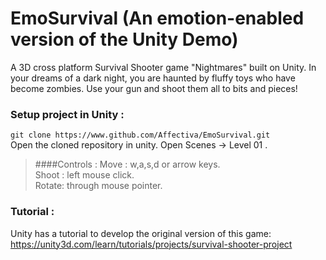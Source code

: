# EmoSurvival (An emotion-enabled version of the Unity Demo)
A 3D cross platform Survival Shooter game "Nightmares" built on Unity.
In your dreams of a dark night, you are haunted by fluffy toys who have become zombies. Use your gun and shoot them all to bits and pieces!

### Setup project in Unity :
`git clone https://www.github.com/Affectiva/EmoSurvival.git` <br>
Open the cloned repository in unity.  Open Scenes -> Level 01 .

> ####Controls :
> Move  : w,a,s,d or arrow keys. <br>
> Shoot : left mouse click. <br> 
> Rotate: through mouse pointer. <br>

### Tutorial :
Unity has a tutorial to develop the original version of this game:
https://unity3d.com/learn/tutorials/projects/survival-shooter-project
